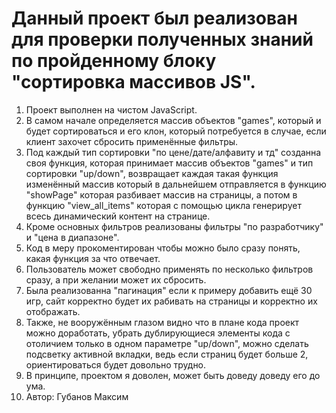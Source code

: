 
Данный проект был реализован для проверки полученных знаний по пройденному блоку "сортировка массивов JS".
===
1. Проект выполнен на чистом JavaScript.
2. В самом начале определяется массив объектов "games", который и будет сортироваться и его клон, который потребуется в случае, если клиент захочет сбросить применённые фильтры.
3. Под каждый тип сортировки "по цене/дате/алфавиту и тд" созданна своя функция, которая принимает массив объектов "games" и тип сортировки "up/down", возвращает каждая такая функция изменённый массив который в дальнейшем отправляется в функцию "showPage" которая разбивает массив на страницы, а потом в функцию "view_all_items" которая с помощью цикла генерирует всесь динамический контент на странице.
4. Кроме основных фильтров реализованы фильтры "по разработчику" и "цена в диапазоне".
5. Код в меру прокоментирован чтобы можно было сразу понять, какая функция за что отвечает.
6. Пользователь может свободно применять по несколько фильтров сразу, а при желании может их сбросить.
7. Была реализованна "пагинация" если к примеру добавить ещё 30 игр, сайт корректно будет их рабивать на страницы и корректно их отображать.
8. Также, не вооружённым глазом видно что в плане кода проект можно доработать, убрать дублирующиеся элементы кода с отоличием только в одном параметре "up/down", можно сделать подсветку активной вкладки, ведь если страниц будет больше 2, ориентироваться будет довольно трудно.
9. В принципе, проектом я доволен, может быть доведу доведу его до ума.
10. Автор: Губанов Максим